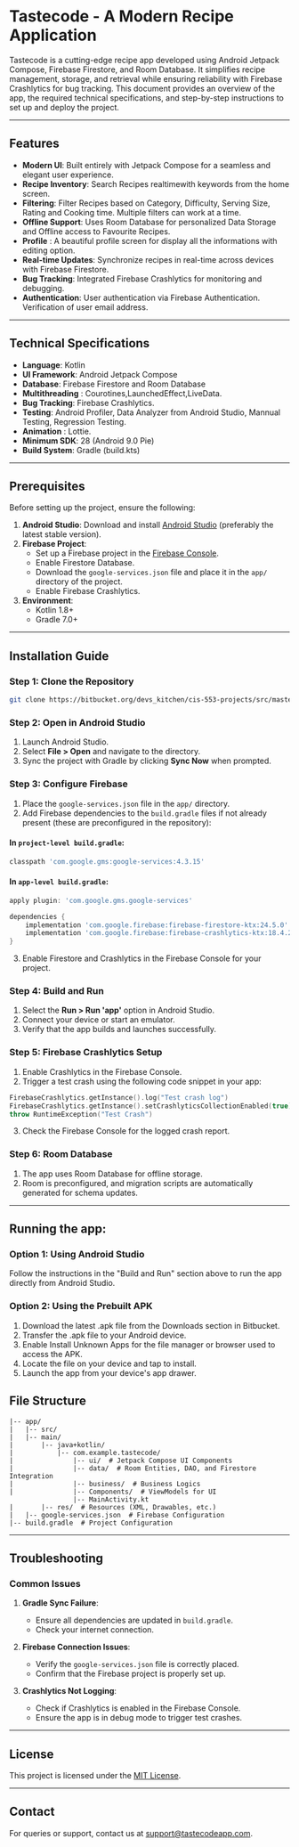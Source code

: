# Tastecode - A Modern Recipe Application

Tastecode is a cutting-edge recipe app developed using Android Jetpack Compose, Firebase Firestore, and Room Database. It simplifies recipe management, storage, and retrieval while ensuring reliability with Firebase Crashlytics for bug tracking. This document provides an overview of the app, the required technical specifications, and step-by-step instructions to set up and deploy the project.

---

## Features

- **Modern UI**: Built entirely with Jetpack Compose for a seamless and elegant user experience.
- **Recipe Inventory**: Search Recipes realtimewith keywords from the home screen.
- **Filtering**: Filter Recipes based on Category, Difficulty, Serving Size, Rating and Cooking time. Multiple filters can work at a time. 
- **Offline Support**: Uses Room Database for personalized Data Storage and Offline access to Favourite Recipes.
- **Profile** : A beautiful profile screen for display all the informations with editing option.
- **Real-time Updates**: Synchronize recipes in real-time across devices with Firebase Firestore.
- **Bug Tracking**: Integrated Firebase Crashlytics for monitoring and debugging.
- **Authentication**: User authentication via Firebase Authentication. Verification of user email address.

---

## Technical Specifications

- **Language**: Kotlin
- **UI Framework**: Android Jetpack Compose
- **Database**: Firebase Firestore and Room Database
- **Multithreading** : Courotines,LaunchedEffect,LiveData.
- **Bug Tracking**: Firebase Crashlytics.
- **Testing**: Android Profiler, Data Analyzer from Android Studio, Mannual Testing, Regression Testing.
- **Animation** : Lottie.
- **Minimum SDK**: 28 (Android 9.0 Pie)
- **Build System**: Gradle (build.kts)

---

## Prerequisites

Before setting up the project, ensure the following:

1. **Android Studio**: Download and install [Android Studio](https://developer.android.com/studio) (preferably the latest stable version).
2. **Firebase Project**:
   - Set up a Firebase project in the [Firebase Console](https://console.firebase.google.com/).
   - Enable Firestore Database.
   - Download the `google-services.json` file and place it in the `app/` directory of the project.
   - Enable Firebase Crashlytics.
3. **Environment**:
   - Kotlin 1.8+
   - Gradle 7.0+

---

## Installation Guide

### Step 1: Clone the Repository

```bash
git clone https://bitbucket.org/devs_kitchen/cis-553-projects/src/master/
```

### Step 2: Open in Android Studio

1. Launch Android Studio.
2. Select **File > Open** and navigate to the directory.
3. Sync the project with Gradle by clicking **Sync Now** when prompted.

### Step 3: Configure Firebase

1. Place the `google-services.json` file in the `app/` directory.
2. Add Firebase dependencies to the `build.gradle` files if not already present (these are preconfigured in the repository):

#### In `project-level build.gradle`:
```gradle
classpath 'com.google.gms:google-services:4.3.15'
```

#### In `app-level build.gradle`:
```gradle
apply plugin: 'com.google.gms.google-services'

dependencies {
    implementation 'com.google.firebase:firebase-firestore-ktx:24.5.0'
    implementation 'com.google.firebase:firebase-crashlytics-ktx:18.4.2'
}
```

3. Enable Firestore and Crashlytics in the Firebase Console for your project.

### Step 4: Build and Run

1. Select the **Run > Run 'app'** option in Android Studio.
2. Connect your device or start an emulator.
3. Verify that the app builds and launches successfully.

### Step 5: Firebase Crashlytics Setup

1. Enable Crashlytics in the Firebase Console.
2. Trigger a test crash using the following code snippet in your app:

```kotlin
FirebaseCrashlytics.getInstance().log("Test crash log")
FirebaseCrashlytics.getInstance().setCrashlyticsCollectionEnabled(true)
throw RuntimeException("Test Crash")
```

3. Check the Firebase Console for the logged crash report.

### Step 6: Room Database

1. The app uses Room Database for offline storage.
2. Room is preconfigured, and migration scripts are automatically generated for schema updates.

---



## Running the app:

### Option 1: Using Android Studio

Follow the instructions in the "Build and Run" section above to run the app directly from Android Studio.

### Option 2: Using the Prebuilt APK

1. Download the latest .apk file from the Downloads section in Bitbucket.
2. Transfer the .apk file to your Android device.
3. Enable Install Unknown Apps for the file manager or browser used to access the APK.
4. Locate the file on your device and tap to install.
5. Launch the app from your device's app drawer.




## File Structure

```plaintext
|-- app/
|   |-- src/
|   |-- main/
|       |-- java+kotlin/
|           |-- com.example.tastecode/
|               |-- ui/  # Jetpack Compose UI Components
|               |-- data/  # Room Entities, DAO, and Firestore Integration
|               |-- business/  # Business Logics
|               |-- Components/  # ViewModels for UI
                |-- MainActivity.kt
|       |-- res/  # Resources (XML, Drawables, etc.)
|   |-- google-services.json  # Firebase Configuration
|-- build.gradle  # Project Configuration
```

---

## Troubleshooting

### Common Issues

1. **Gradle Sync Failure**:
   - Ensure all dependencies are updated in `build.gradle`.
   - Check your internet connection.

2. **Firebase Connection Issues**:
   - Verify the `google-services.json` file is correctly placed.
   - Confirm that the Firebase project is properly set up.

3. **Crashlytics Not Logging**:
   - Check if Crashlytics is enabled in the Firebase Console.
   - Ensure the app is in debug mode to trigger test crashes.

---

## License

This project is licensed under the [MIT License](LICENSE).

---

## Contact

For queries or support, contact us at [support@tastecodeapp.com](mailto:avishak@umich.edu).

